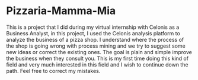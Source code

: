 # Pizzaria-Mamma-Mia

This is a project that I did during my virtual internship with Celonis as a Business Analyst, in this project, I used the Celonis analysis platform to analyze the business of a pizza shop. I understand where the process of the shop is going wrong with process mining and we try to suggest some new ideas or correct the existing ones. The goal is plain and simple improve the business when they consult you. This is my first time doing this kind of field and very much interested in this field and I wish to continue down the path. Feel free to correct my mistakes.
